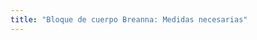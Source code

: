 ```yaml
---
title: "Bloque de cuerpo Breanna: Medidas necesarias"
---
```


<DesignMeasurements design='breanna' />
